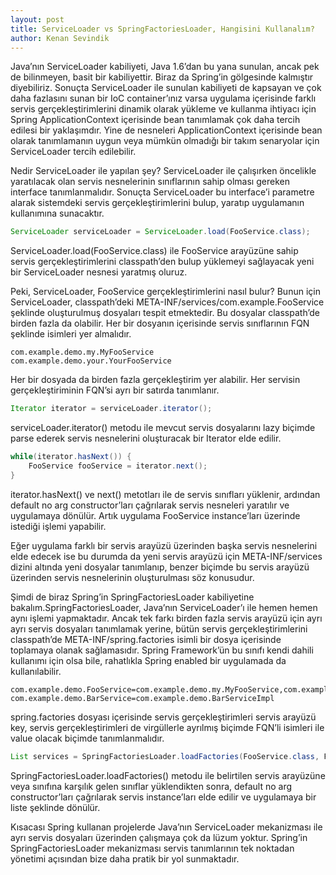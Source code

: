 ```yaml
---
layout: post
title: ServiceLoader vs SpringFactoriesLoader, Hangisini Kullanalım?
author: Kenan Sevindik
---
```


Java’nın ServiceLoader kabiliyeti, Java 1.6’dan bu yana sunulan, ancak pek de bilinmeyen, basit bir kabiliyettir. Biraz 
da Spring’in gölgesinde kalmıştır diyebiliriz. Sonuçta ServiceLoader ile sunulan kabiliyeti de kapsayan ve çok daha 
fazlasını sunan bir IoC container’ınız varsa uygulama içerisinde farklı servis gerçekleştirimlerini dinamik olarak yükleme 
ve kullanma ihtiyacı için Spring ApplicationContext içerisinde bean tanımlamak çok daha tercih edilesi bir yaklaşımdır. 
Yine de nesneleri ApplicationContext içerisinde bean olarak tanımlamanın uygun veya mümkün olmadığı bir takım senaryolar 
için ServiceLoader tercih edilebilir.

Nedir ServiceLoader ile yapılan şey? ServiceLoader ile çalışırken öncelikle yaratılacak olan servis nesnelerinin sınıflarının 
sahip olması gereken interface tanımlanmalıdır. Sonuçta ServiceLoader bu interface’i parametre alarak sistemdeki servis 
gerçekleştirimlerini bulup, yaratıp uygulamanın kullanımına sunacaktır.

```java
ServiceLoader serviceLoader = ServiceLoader.load(FooService.class);
```

ServiceLoader.load(FooService.class) ile FooService arayüzüne sahip servis gerçekleştirimlerini classpath’den bulup yüklemeyi 
sağlayacak yeni bir ServiceLoader nesnesi yaratmış oluruz.

Peki, ServiceLoader, FooService gerçekleştirimlerini nasıl bulur? Bunun için ServiceLoader, classpath’deki 
META-INF/services/com.example.FooService şeklinde oluşturulmuş dosyaları tespit etmektedir. Bu dosyalar classpath’de 
birden fazla da olabilir. Her bir dosyanın içerisinde servis sınıflarının FQN şeklinde isimleri yer almalıdır.

```manifest
com.example.demo.my.MyFooService
com.example.demo.your.YourFooService
```

Her bir dosyada da birden fazla gerçekleştirim yer alabilir. Her servisin gerçekleştiriminin FQN’si ayrı bir satırda 
tanımlanır.

```java
Iterator iterator = serviceLoader.iterator();
```

serviceLoader.iterator() metodu ile mevcut servis dosyalarını lazy biçimde parse ederek servis nesnelerini oluşturacak bir 
Iterator elde edilir.

```java
while(iterator.hasNext()) {
    FooService fooService = iterator.next();
}
```

iterator.hasNext() ve next() metotları ile de servis sınıfları yüklenir, ardından default no arg constructor’ları çağrılarak 
servis nesneleri yaratılır ve uygulamaya dönülür. Artık uygulama FooService instance’ları üzerinde istediği işlemi yapabilir.

Eğer uygulama farklı bir servis arayüzü üzerinden başka servis nesnelerini elde edecek ise bu durumda da yeni servis arayüzü 
için META-INF/services dizini altında yeni dosyalar tanımlanıp, benzer biçimde bu servis arayüzü üzerinden servis nesnelerinin 
oluşturulması söz konusudur.

Şimdi de biraz Spring’in SpringFactoriesLoader kabiliyetine bakalım.SpringFactoriesLoader, Java’nın ServiceLoader’ı ile 
hemen hemen aynı işlemi yapmaktadır. Ancak tek farkı birden fazla servis arayüzü için ayrı ayrı servis dosyaları tanımlamak 
yerine, bütün servis gerçekleştirimlerini classpath’de META-INF/spring.factories isimli bir dosya içerisinde toplamaya 
olanak sağlamasıdır. Spring Framework’ün bu sınıfı kendi dahili kullanımı için olsa bile, rahatlıkla Spring enabled bir 
uygulamada da kullanılabilir.

```properties
com.example.demo.FooService=com.example.demo.my.MyFooService,com.example.demo.your.YourFooService
com.example.demo.BarService=com.example.demo.BarServiceImpl
```

spring.factories dosyası içerisinde servis gerçekleştirimleri servis arayüzü key, servis gerçekleştirimleri de virgüllerle 
ayrılmış biçimde FQN’li isimleri ile value olacak biçimde tanımlanmalıdır.

```java
List services = SpringFactoriesLoader.loadFactories(FooService.class, FooService.class.getClassLoader());
```

SpringFactoriesLoader.loadFactories() metodu ile belirtilen servis arayüzüne veya sınıfına karşılık gelen sınıflar 
yüklendikten sonra, default no arg constructor’ları çağrılarak servis instance’ları elde edilir ve uygulamaya bir liste 
şeklinde dönülür.

Kısacası Spring kullanan projelerde Java’nın ServiceLoader mekanizması ile ayrı servis dosyaları üzerinden çalışmaya çok 
da lüzum yoktur. Spring’in SpringFactoriesLoader mekanizması servis tanımlarının tek noktadan yönetimi açısından bize 
daha pratik bir yol sunmaktadır.
